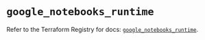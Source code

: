 # `google_notebooks_runtime`

Refer to the Terraform Registry for docs: [`google_notebooks_runtime`](https://registry.terraform.io/providers/hashicorp/google-beta/6.36.1/docs/resources/google_notebooks_runtime).
